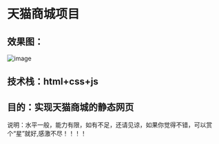 # 天猫商城项目

## 效果图：
![image]()

## 技术栈：html+css+js

## 目的：实现天猫商城的静态网页


说明：水平一般，能力有限，如有不足，还请见谅，如果你觉得不错，可以赏个“星”就好,感激不尽！！！！